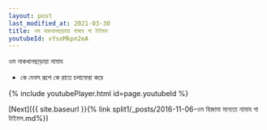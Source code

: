 ```yaml
---
layout: post
last_modified_at: 2021-03-30
title: ওম নাকখানছাড়ায়া নামায গা টাইমস
youtubeId: vYsoMkpn2eA
---
```

 
 
 ওম নাকখানছাড়ায়া নামায  
 
 -  কে দেবস রূপে কে রাতে চলাফেরা করে 
 
  
 
  
 
 
 
 
 
 


{% include youtubePlayer.html id=page.youtubeId %}
 
[Next]({{ site.baseurl }}{% link  split1/_posts/2016-11-06-ওম হিজামা মান্যতা নামায গা টাইমস.md%})
 
